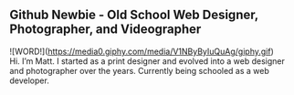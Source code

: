 ## Github Newbie - Old School Web Designer, Photographer, and Videographer ##
![WORD!]<span style="width: 100%">(https://media0.giphy.com/media/V1NByByIuQuAg/giphy.gif)</span><br>
Hi. I’m Matt. I started as a print designer and evolved into a web designer and photographer over the years. Currently being schooled as a web developer.
